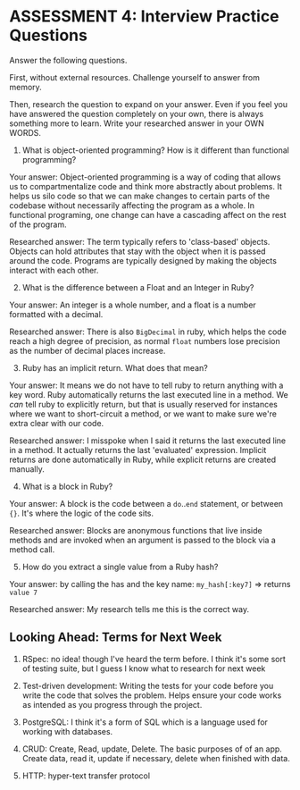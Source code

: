 # ASSESSMENT 4: Interview Practice Questions

Answer the following questions.

First, without external resources. Challenge yourself to answer from memory.

Then, research the question to expand on your answer. Even if you feel you have answered the question completely on your own, there is always something more to learn. Write your researched answer in your OWN WORDS.

1. What is object-oriented programming? How is it different than functional programming?

Your answer: Object-oriented programming is a way of coding that allows us to compartmentalize code and think more abstractly about problems. It helps us silo code so that we can make changes to certain parts of the codebase without necessarily affecting the program as a whole.  In functional programing, one change can have a cascading affect on the rest of the program.

Researched answer: The term typically refers to 'class-based' objects. Objects can hold attributes that stay with the object when it is passed around the code. Programs are typically designed by making the objects interact with each other.  

2. What is the difference between a Float and an Integer in Ruby?

Your answer: An integer is a whole number, and a float is a number formatted with a decimal.

Researched answer: There is also `BigDecimal` in ruby, which helps the code reach a high degree of precision, as normal `float` numbers lose precision as the number of decimal places increase.

3. Ruby has an implicit return. What does that mean?

Your answer: It means we do not have to tell ruby to return anything with a key word.  Ruby automatically returns the last executed line in a method.  We *can* tell ruby to explicitly return, but that is usually reserved for instances where we want to short-circuit a method, or we want to make sure we're extra clear with our code.

Researched answer: I misspoke when I said it returns the last executed line in a method.  It actually returns the last 'evaluated' expression. Implicit returns are done automatically in Ruby, while explicit returns are created manually. 

4. What is a block in Ruby?

Your answer: A block is the code between a `do`..`end` statement, or between `{}`. It's where the logic of the code sits.

Researched answer: Blocks are anonymous functions that live inside methods and are invoked when an argument is passed to the block via a method call.

5. How do you extract a single value from a Ruby hash?

Your answer: by calling the has and the key name: `my_hash[:key7]` => returns `value 7`

Researched answer: My research tells me this is the correct way.

## Looking Ahead: Terms for Next Week

1. RSpec: no idea! though I've heard the term before. I think it's some sort of testing suite, but I guess I know what to research for next week

2. Test-driven development: Writing the tests for your code before you write the code that solves the problem.  Helps ensure your code works as intended as you progress through the project.

3. PostgreSQL: I think it's a form of SQL which is a language used for working with databases.

4. CRUD: Create, Read, update, Delete. The basic purposes of of an app. Create data, read it, update if necessary, delete when finished with data.

5. HTTP: hyper-text transfer protocol
